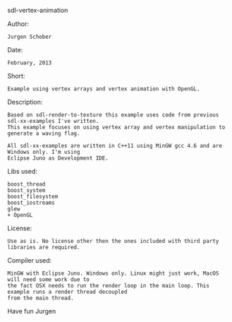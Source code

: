 sdl-vertex-animation

Author:

	Jurgen Schober
	
Date:
   
	February, 2013
	
Short:
  
	Example using vertex arrays and vertex animation with OpenGL.

Description:

	Based on sdl-render-to-texture this example uses code from previous sdl-xx-examples I've written.
	This example focuses on using vertex array and vertex manipulation to generate a waving flag.
	
	All sdl-xx-examples are written in C++11 using MinGW gcc 4.6 and are Windows only. I'm using
	Eclipse Juno as Development IDE.

Libs used:

	boost_thread
	boost_system
	boost_filesystem
	boost_iostreams
	glew
	+ OpenGL

License:

	Use as is. No license other then the ones included with third party libraries are required.

Compiler used:

	MinGW with Eclipse Juno. Windows only. Linux might just work, MacOS will need some work due to 
	the fact OSX needs to run the render loop in the main loop. This example runs a render thread decoupled
	from the main thread.

Have fun
Jurgen
